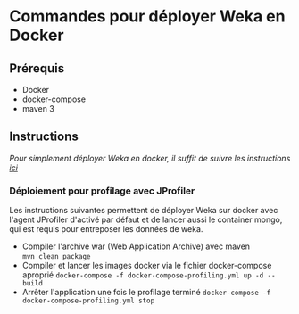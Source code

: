 # Commandes pour déployer Weka en Docker

## Prérequis

- Docker
- docker-compose
- maven 3

## Instructions

*Pour simplement déployer Weka en docker, il suffit de suivre les instructions [ici](../doc/DockerImageDeployment.md)*

### Déploiement pour profilage avec JProfiler

Les instructions suivantes permettent de déployer Weka sur docker avec l'agent JProfiler d'activé par défaut et de lancer aussi le container mongo, qui est requis pour entreposer les données de weka.

* Compiler l'archive war (Web Application Archive) avec maven   
  `mvn clean package`
* Compiler et lancer les images docker via le fichier docker-compose aproprié
  `docker-compose -f docker-compose-profiling.yml up -d --build`
* Arrêter l'application une fois le profilage terminé
  `docker-compose -f docker-compose-profiling.yml stop`
